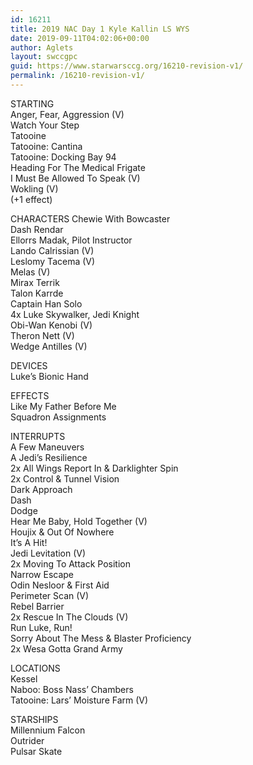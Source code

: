 ```yaml
---
id: 16211
title: 2019 NAC Day 1 Kyle Kallin LS WYS
date: 2019-09-11T04:02:06+00:00
author: Aglets
layout: swccgpc
guid: https://www.starwarsccg.org/16210-revision-v1/
permalink: /16210-revision-v1/
---
```

STARTING  
Anger, Fear, Aggression (V)  
Watch Your Step  
Tatooine  
Tatooine: Cantina  
Tatooine: Docking Bay 94  
Heading For The Medical Frigate  
I Must Be Allowed To Speak (V)  
Wokling (V)  
(+1 effect)

CHARACTERS Chewie With Bowcaster  
Dash Rendar  
Ellorrs Madak, Pilot Instructor  
Lando Calrissian (V)  
Leslomy Tacema (V)  
Melas (V)  
Mirax Terrik  
Talon Karrde  
Captain Han Solo  
4x Luke Skywalker, Jedi Knight  
Obi-Wan Kenobi (V)  
Theron Nett (V)  
Wedge Antilles (V)

DEVICES  
Luke&#8217;s Bionic Hand

EFFECTS  
Like My Father Before Me  
Squadron Assignments

INTERRUPTS  
A Few Maneuvers  
A Jedi&#8217;s Resilience  
2x All Wings Report In & Darklighter Spin  
2x Control & Tunnel Vision  
Dark Approach  
Dash  
Dodge  
Hear Me Baby, Hold Together (V)  
Houjix & Out Of Nowhere  
It&#8217;s A Hit!  
Jedi Levitation (V)  
2x Moving To Attack Position  
Narrow Escape  
Odin Nesloor & First Aid&nbsp;  
Perimeter Scan (V)  
Rebel Barrier  
2x Rescue In The Clouds (V)  
Run Luke, Run!  
Sorry About The Mess & Blaster Proficiency  
2x Wesa Gotta Grand Army

LOCATIONS  
Kessel  
Naboo: Boss Nass&#8217; Chambers  
Tatooine: Lars&#8217; Moisture Farm (V)

STARSHIPS  
Millennium Falcon  
Outrider  
Pulsar Skate